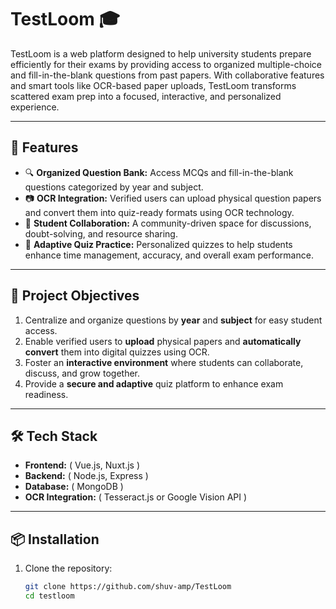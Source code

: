 # TestLoom 🎓

TestLoom is a web platform designed to help university students prepare efficiently for their exams by providing access to organized multiple-choice and fill-in-the-blank questions from past papers. With collaborative features and smart tools like OCR-based paper uploads, TestLoom transforms scattered exam prep into a focused, interactive, and personalized experience.

---

## 📌 Features

- 🔍 **Organized Question Bank:** Access MCQs and fill-in-the-blank questions categorized by year and subject.
- 📷 **OCR Integration:** Verified users can upload physical question papers and convert them into quiz-ready formats using OCR technology.
- 💬 **Student Collaboration:** A community-driven space for discussions, doubt-solving, and resource sharing.
- 🧠 **Adaptive Quiz Practice:** Personalized quizzes to help students enhance time management, accuracy, and overall exam performance.

---

## 🚀 Project Objectives

1. Centralize and organize questions by **year** and **subject**  for easy student access.
2. Enable verified users to **upload** physical papers and **automatically convert** them into digital quizzes using OCR.
3. Foster an **interactive environment** where students can collaborate, discuss, and grow together.
4. Provide a **secure and adaptive** quiz platform to enhance exam readiness.

---

## 🛠️ Tech Stack

- **Frontend:** ( Vue.js, Nuxt.js )
- **Backend:** ( Node.js, Express )
- **Database:** ( MongoDB )
- **OCR Integration:** ( Tesseract.js or Google Vision API )

---

## 📦 Installation

1. Clone the repository:

   ```bash
   git clone https://github.com/shuv-amp/TestLoom
   cd testloom

